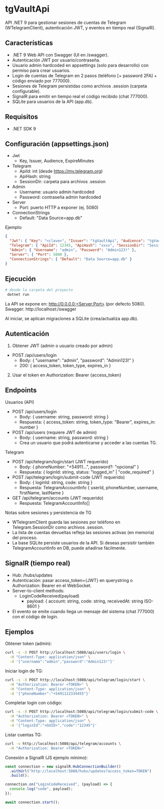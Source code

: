 # tgVaultApi

API .NET 9 para gestionar sesiones de cuentas de Telegram (WTelegramClient), autenticación JWT, y eventos en tiempo real (SignalR).

## Características
- .NET 9 Web API con Swagger (UI en /swagger).
- Autenticación JWT por usuario/contraseña.
- Usuario admin hardcoded en appsettings (solo para desarrollo) con permiso para crear usuarios.
- Login de cuentas de Telegram en 2 pasos (teléfono [+ password 2FA] + código enviado por 777000).
- Sesiones de Telegram persistidas como archivos .session (carpeta configurable).
- SignalR para emitir en tiempo real el código recibido (chat 777000).
- SQLite para usuarios de la API (app.db).

## Requisitos
- .NET SDK 9

## Configuración (appsettings.json)
- Jwt
  - Key, Issuer, Audience, ExpireMinutes
- Telegram
  - ApiId: int (desde https://my.telegram.org)
  - ApiHash: string
  - SessionDir: carpeta para archivos .session
- Admin
  - Username: usuario admin hardcoded
  - Password: contraseña admin hardcoded
- Server
  - Port: puerto HTTP a exponer (ej. 5080)
- ConnectionStrings
  - Default: "Data Source=app.db"

Ejemplo:
```json
{
  "Jwt": { "Key": "<clave>", "Issuer": "tgVaultApi", "Audience": "tgVaultApiClients", "ExpireMinutes": 60 },
  "Telegram": { "ApiId": 12345, "ApiHash": "xxxx", "SessionDir": "Sessions" },
  "Admin": { "Username": "admin", "Password": "Admin123!" },
  "Server": { "Port": 5080 },
  "ConnectionStrings": { "Default": "Data Source=app.db" }
}
```

## Ejecución
```bash
# desde la carpeta del proyecto
 dotnet run
```
La API se expone en: http://0.0.0.0:<Server:Port> (por defecto 5080). Swagger: http://localhost:<puerto>/swagger

Al iniciar, se aplican migraciones a SQLite (crea/actualiza app.db).

## Autenticación
1) Obtener JWT (admin o usuario creado por admin)
- POST /api/users/login
  - Body: { "username": "admin", "password": "Admin123!" }
  - 200: { access_token, token_type, expires_in }
2) Usar el token en Authorization: Bearer {access_token}

## Endpoints

Usuarios (API)
- POST /api/users/login
  - Body: { username: string, password: string }
  - Respuesta: { access_token: string, token_type: "Bearer", expires_in: number }
- POST /api/users (requiere JWT de admin)
  - Body: { username: string, password: string }
  - Crea un usuario que podrá autenticarse y acceder a las cuentas TG.

Telegram
- POST /api/telegram/login/start (JWT requerido)
  - Body: { phoneNumber: "+54911...", password?: "opcional" }
  - Respuesta: { loginId: string, status: "logged_in" | "code_required" }
- POST /api/telegram/login/submit-code (JWT requerido)
  - Body: { loginId: string, code: string }
  - Respuesta: TelegramAccountInfo { userId, phoneNumber, username, firstName, lastName }
- GET /api/telegram/accounts (JWT requerido)
  - Respuesta: TelegramAccountInfo[]

Notas sobre sesiones y persistencia de TG
- WTelegramClient guarda las sesiones por teléfono en Telegram.SessionDir como archivos .session.
- La lista de cuentas devueltas refleja las sesiones activas (en memoria) del proceso.
- La base SQLite persiste usuarios de la API. Si deseas persistir también TelegramAccountInfo en DB, puede añadirse fácilmente.

## SignalR (tiempo real)
- Hub: /hubs/updates
- Autenticación: pasar access_token={JWT} en querystring o Authorization: Bearer en el WebSocket.
- Server-to-client methods:
  - LoginCodeReceived(payload)
    - payload: { account: string, code: string, receivedAt: string ISO-8601 }
- El evento se emite cuando llega un mensaje del sistema (chat 777000) con el código de login.

## Ejemplos

Obtener token (admin):
```bash
curl -s -X POST http://localhost:5080/api/users/login \
  -H "Content-Type: application/json" \
  -d '{"username":"admin","password":"Admin123!"}'
```

Iniciar login de TG:
```bash
curl -s -X POST http://localhost:5080/api/telegram/login/start \
  -H "Authorization: Bearer <TOKEN>" \
  -H "Content-Type: application/json" \
  -d '{"phoneNumber":"+5491122334455"}'
```

Completar login con código:
```bash
curl -s -X POST http://localhost:5080/api/telegram/login/submit-code \
  -H "Authorization: Bearer <TOKEN>" \
  -H "Content-Type: application/json" \
  -d '{"loginId":"<GUID>","code":"12345"}'
```

Listar cuentas TG:
```bash
curl -s http://localhost:5080/api/telegram/accounts \
  -H "Authorization: Bearer <TOKEN>"
```

Conexión a SignalR (JS ejemplo mínimo):
```js
const connection = new signalR.HubConnectionBuilder()
  .withUrl("http://localhost:5080/hubs/updates?access_token=TOKEN")
  .build();

connection.on("LoginCodeReceived", (payload) => {
  console.log("code", payload);
});

await connection.start();
```

